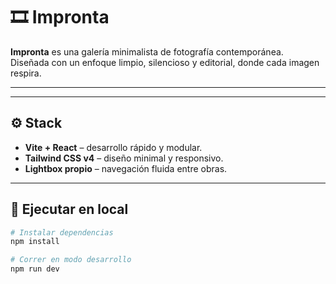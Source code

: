 # 🎞️ Impronta

**Impronta** es una galería minimalista de fotografía contemporánea.  
Diseñada con un enfoque limpio, silencioso y editorial, donde cada imagen respira.

---

---

## ⚙️ Stack
- **Vite + React** – desarrollo rápido y modular.
- **Tailwind CSS v4** – diseño minimal y responsivo.
- **Lightbox propio** – navegación fluida entre obras.

---

## 🚀 Ejecutar en local

```bash
# Instalar dependencias
npm install

# Correr en modo desarrollo
npm run dev

